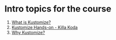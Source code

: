 # Intro topics for the course

1. [What is Kustomize?](what-is-kustomize/what-is-kustomize.md)
2. [Kustomize Hands-on - Killa Koda](what-is-kustomize/hands-on.md)
3. [Why Kustomize?](what-is-kustomize/why-kustomize.md)
